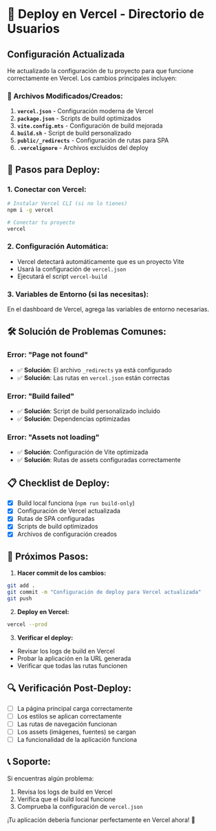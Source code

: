 # 🚀 Deploy en Vercel - Directorio de Usuarios

## Configuración Actualizada

He actualizado la configuración de tu proyecto para que funcione correctamente en Vercel. Los cambios principales incluyen:

### 📁 Archivos Modificados/Creados:

1. **`vercel.json`** - Configuración moderna de Vercel
2. **`package.json`** - Scripts de build optimizados
3. **`vite.config.mts`** - Configuración de build mejorada
4. **`build.sh`** - Script de build personalizado
5. **`public/_redirects`** - Configuración de rutas para SPA
6. **`.vercelignore`** - Archivos excluidos del deploy

## 🔧 Pasos para Deploy:

### 1. Conectar con Vercel:
```bash
# Instalar Vercel CLI (si no lo tienes)
npm i -g vercel

# Conectar tu proyecto
vercel
```

### 2. Configuración Automática:
- Vercel detectará automáticamente que es un proyecto Vite
- Usará la configuración de `vercel.json`
- Ejecutará el script `vercel-build`

### 3. Variables de Entorno (si las necesitas):
En el dashboard de Vercel, agrega las variables de entorno necesarias.

## 🛠️ Solución de Problemas Comunes:

### Error: "Page not found"
- ✅ **Solución**: El archivo `_redirects` ya está configurado
- ✅ **Solución**: Las rutas en `vercel.json` están correctas

### Error: "Build failed"
- ✅ **Solución**: Script de build personalizado incluido
- ✅ **Solución**: Dependencias optimizadas

### Error: "Assets not loading"
- ✅ **Solución**: Configuración de Vite optimizada
- ✅ **Solución**: Rutas de assets configuradas correctamente

## 📋 Checklist de Deploy:

- [x] Build local funciona (`npm run build-only`)
- [x] Configuración de Vercel actualizada
- [x] Rutas de SPA configuradas
- [x] Scripts de build optimizados
- [x] Archivos de configuración creados

## 🎯 Próximos Pasos:

1. **Hacer commit de los cambios:**
```bash
git add .
git commit -m "Configuración de deploy para Vercel actualizada"
git push
```

2. **Deploy en Vercel:**
```bash
vercel --prod
```

3. **Verificar el deploy:**
- Revisar los logs de build en Vercel
- Probar la aplicación en la URL generada
- Verificar que todas las rutas funcionen

## 🔍 Verificación Post-Deploy:

- [ ] La página principal carga correctamente
- [ ] Los estilos se aplican correctamente
- [ ] Las rutas de navegación funcionan
- [ ] Los assets (imágenes, fuentes) se cargan
- [ ] La funcionalidad de la aplicación funciona

## 📞 Soporte:

Si encuentras algún problema:
1. Revisa los logs de build en Vercel
2. Verifica que el build local funcione
3. Comprueba la configuración de `vercel.json`

¡Tu aplicación debería funcionar perfectamente en Vercel ahora! 🎉 